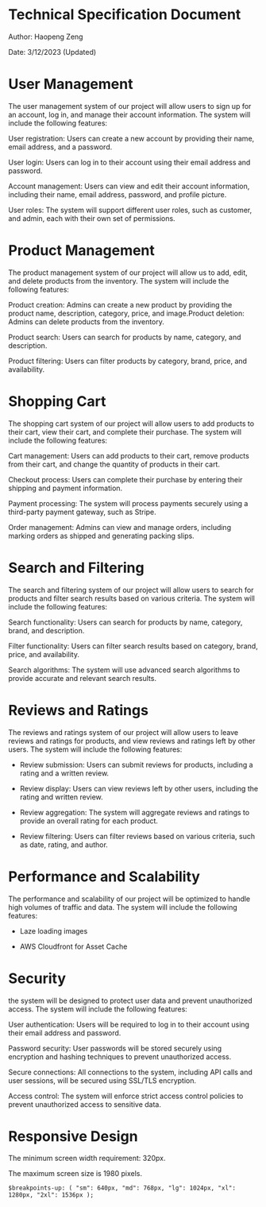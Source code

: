 # Technical Specification Document

Author: Haopeng Zeng

Date: 3/12/2023 (Updated)

# User Management

The user management system of our project will allow users to sign up for an account, log in, and manage their account information. The system will include the following features:

User registration: Users can create a new account by providing their name, email address, and a password.

User login: Users can log in to their account using their email address and password.

Account management: Users can view and edit their account information, including their name, email address, password, and profile picture.

User roles: The system will support different user roles, such as customer, and admin, each with their own set of permissions.

# Product Management

The product management system of our project will allow us to add, edit, and delete products from the inventory. The system will include the following features:

Product creation: Admins can create a new product by providing the product name, description, category, price, and image.Product deletion: Admins can delete products from the inventory.

Product search: Users can search for products by name, category, and description.

Product filtering: Users can filter products by category, brand, price, and availability.

# Shopping Cart

The shopping cart system of our project will allow users to add products to their cart, view their cart, and complete their purchase. The system will include the following features:

Cart management: Users can add products to their cart, remove products from their cart, and change the quantity of products in their cart.

Checkout process: Users can complete their purchase by entering their shipping and payment information.

Payment processing: The system will process payments securely using a third-party payment gateway, such as Stripe.

Order management: Admins can view and manage orders, including marking orders as shipped and generating packing slips.

# Search and Filtering

The search and filtering system of our project will allow users to search for products and filter search results based on various criteria. The system will include the following features:

Search functionality: Users can search for products by name, category, brand, and description.

Filter functionality: Users can filter search results based on category, brand, price, and availability.

Search algorithms: The system will use advanced search algorithms to provide accurate and relevant search results.

# Reviews and Ratings

The reviews and ratings system of our project will allow users to leave reviews and ratings for products, and view reviews and ratings left by other users. The system will include the following features:

- Review submission: Users can submit reviews for products, including a rating and a written review.

- Review display: Users can view reviews left by other users, including the rating and written review.

- Review aggregation: The system will aggregate reviews and ratings to provide an overall rating for each product.

- Review filtering: Users can filter reviews based on various criteria, such as date, rating, and author.

# Performance and Scalability

The performance and scalability of our project will be optimized to handle high volumes of traffic and data. The system will include the following features:

- Laze loading images

- AWS Cloudfront for Asset Cache

# Security

the system will be designed to protect user data and prevent unauthorized access. The system will include the following features:

User authentication: Users will be required to log in to their account using their email address and password.

Password security: User passwords will be stored securely using encryption and hashing techniques to prevent unauthorized access.

Secure connections: All connections to the system, including API calls and user sessions, will be secured using SSL/TLS encryption.

Access control: The system will enforce strict access control policies to prevent unauthorized access to sensitive data.

# Responsive Design

The minimum screen width requirement: 320px.

The maximum screen size is 1980 pixels.

`$breakpoints-up: (
  "sm": 640px,
  "md": 768px,
  "lg": 1024px,
  "xl": 1280px,
  "2xl": 1536px
);`
